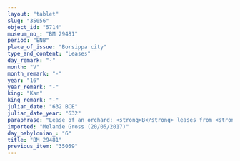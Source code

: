 ```yaml
---
layout: "tablet"
slug: "35056"
object_id: "5714"
museum_no_: "BM 29481"
period: "ENB"
place_of_issue: "Borsippa city"
type_and_content: "Leases"
day_remark: "-"
month: "V"
month_remark: "-"
year: "16"
year_remark: "-"
king: "Kan"
king_remark: "-"
julian_date: "632 BCE"
julian_date_year: "632"
paraphrase: "Lease of an orchard: <strong>B</strong> leases from <strong>A<sub>1</sub> </strong>and <strong>A<sub>2</sub> </strong>an orchard. Details of the transaction are broken. Witnesses and the scribe.<br /> <br /> <strong>A<sub>1</sub></strong> = Nab&ucirc;-kāṣir/Rā&scaron;il; <strong>A<sub>2</sub></strong> = Bēl&scaron;unu/Bakaiti; <strong>B</strong> = Bēl&scaron;unu; Scribe = Nab&ucirc;-u&scaron;allim/Ilu-tabani"
imported: "Melanie Gross (20/05/2017)"
day_babylonian_: "6"
title: "BM 29481"
previous_item: "35059"
---
```

